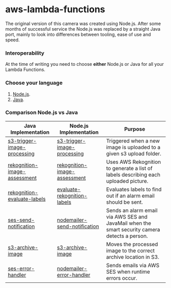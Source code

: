 # aws-lambda-functions

The original version of this camera was created using Node.js.  After some months of successful service the Node.js was replaced by a straight Java port, mainly to look into differences between tooling, ease of use and speed.

### Interoperability

At the time of writing you need to choose **either** Node.js or Java for all your Lambda Functions.

### Choose your language

1. [Node.js](https://github.com/markwest1972/smart-security-camera/tree/master/aws-lambda-functions/nodejs).
2. [Java](https://github.com/markwest1972/smart-security-camera/tree/master/aws-lambda-functions/java).

### Comparison Node.js vs Java

| Java Implementation | Node.js Implementation | Purpose |
| ------------- | ------------- | ------------- |
| [s3-trigger-image-processing](https://github.com/markwest1972/smart-security-camera/tree/master/aws-lambda-functions/java/s3-trigger-image-processing) | [s3-trigger-image-processing](https://github.com/markwest1972/smart-security-camera/tree/master/aws-lambda-functions/nodejs/s3-trigger-image-processing) | Triggered when a new image is uploaded to a given s3 upload folder. |
| [rekognition-image-assessment](https://github.com/markwest1972/smart-security-camera/tree/master/aws-lambda-functions/java/rekognition-image-assessment) | [rekognition-image-assessment](https://github.com/markwest1972/smart-security-camera/tree/master/aws-lambda-functions/nodejs/rekognition-image-assessment)  |  Uses AWS Rekognition to generate a list of labels describing each uploaded picture.  |
| [rekognition-evaluate-labels](https://github.com/markwest1972/smart-security-camera/tree/master/aws-lambda-functions/java/rekognition-evaluate-labels) | [evaluate-rekognition-labels](https://github.com/markwest1972/smart-security-camera/tree/master/aws-lambda-functions/nodejs/evaluate-rekognition-labels) | Evaluates labels to find out if an alarm email should be sent. |
| [ses-send-notification](https://github.com/markwest1972/smart-security-camera/tree/master/aws-lambda-functions/java/ses-send-notification) | [nodemailer-send-notification](https://github.com/markwest1972/smart-security-camera/tree/master/aws-lambda-functions/nodejs/nodemailer-send-notification) | Sends an alarm email via AWS SES and JavaMail when the smart security camera detects a person. |
| [s3-archive-image](https://github.com/markwest1972/smart-security-camera/tree/master/aws-lambda-functions/java/s3-archive-image) | [s3-archive-image](https://github.com/markwest1972/smart-security-camera/tree/master/aws-lambda-functions/nodejs/s3-archive-image) | Moves the processed image to the correct archive location in S3. |
| [ses-error-handler](https://github.com/markwest1972/smart-security-camera/tree/master/aws-lambda-functions/java/ses-error-handler) | [nodemailer-error-handler](https://github.com/markwest1972/smart-security-camera/tree/master/aws-lambda-functions/nodejs/nodemailer-error-handler) | Sends emails via AWS SES when runtime errors occur. |
